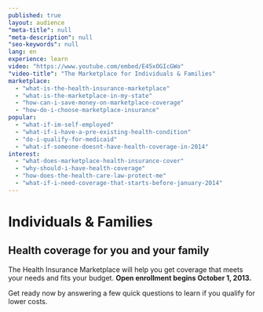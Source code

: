 ```yaml
---
published: true
layout: audience
"meta-title": null
"meta-description": null
"seo-keywords": null
lang: en
experience: learn
video: "https://www.youtube.com/embed/E45xOGIcGWo"
"video-title": "The Marketplace for Individuals & Families"
marketplace: 
  - "what-is-the-health-insurance-marketplace"
  - "what-is-the-marketplace-in-my-state"
  - "how-can-i-save-money-on-marketplace-coverage"
  - "how-do-i-choose-marketplace-insurance"
popular: 
  - "what-if-im-self-employed"
  - "what-if-i-have-a-pre-existing-health-condition"
  - "do-i-qualify-for-medicaid"
  - "what-if-someone-doesnt-have-health-coverage-in-2014"
interest: 
  - "what-does-marketplace-health-insurance-cover"
  - "why-should-i-have-health-coverage"
  - "how-does-the-health-care-law-protect-me"
  - "what-if-i-need-coverage-that-starts-before-january-2014"
---
```


# Individuals & Families

## Health coverage for you and your family

The Health Insurance Marketplace will help you get coverage that meets your needs and fits your budget. **Open enrollment begins October 1, 2013.**

Get ready now by answering a few quick questions to learn if you qualify for lower costs.
